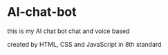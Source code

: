 # AI-chat-bot
this is my AI chat bot chat and voice based

created by HTML, CSS and JavaScript in 8th standard
